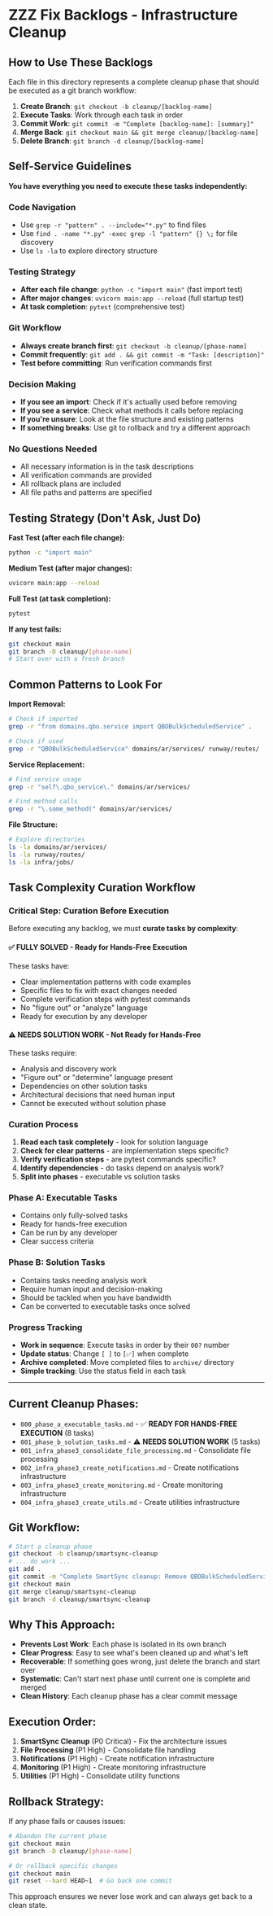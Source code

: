 # ZZZ Fix Backlogs - Infrastructure Cleanup

## How to Use These Backlogs

Each file in this directory represents a complete cleanup phase that should be executed as a git branch workflow:

1. **Create Branch**: `git checkout -b cleanup/[backlog-name]`
2. **Execute Tasks**: Work through each task in order
3. **Commit Work**: `git commit -m "Complete [backlog-name]: [summary]"`
4. **Merge Back**: `git checkout main && git merge cleanup/[backlog-name]`
5. **Delete Branch**: `git branch -d cleanup/[backlog-name]`

## Self-Service Guidelines

**You have everything you need to execute these tasks independently:**

### **Code Navigation**
- Use `grep -r "pattern" . --include="*.py"` to find files
- Use `find . -name "*.py" -exec grep -l "pattern" {} \;` for file discovery
- Use `ls -la` to explore directory structure

### **Testing Strategy**
- **After each file change**: `python -c "import main"` (fast import test)
- **After major changes**: `uvicorn main:app --reload` (full startup test)
- **At task completion**: `pytest` (comprehensive test)

### **Git Workflow**
- **Always create branch first**: `git checkout -b cleanup/[phase-name]`
- **Commit frequently**: `git add . && git commit -m "Task: [description]"`
- **Test before committing**: Run verification commands first

### **Decision Making**
- **If you see an import**: Check if it's actually used before removing
- **If you see a service**: Check what methods it calls before replacing
- **If you're unsure**: Look at the file structure and existing patterns
- **If something breaks**: Use git to rollback and try a different approach

### **No Questions Needed**
- All necessary information is in the task descriptions
- All verification commands are provided
- All rollback plans are included
- All file paths and patterns are specified

## Testing Strategy (Don't Ask, Just Do)

**Fast Test (after each file change):**
```bash
python -c "import main"
```

**Medium Test (after major changes):**
```bash
uvicorn main:app --reload
```

**Full Test (at task completion):**
```bash
pytest
```

**If any test fails:**
```bash
git checkout main
git branch -D cleanup/[phase-name]
# Start over with a fresh branch
```

## Common Patterns to Look For

**Import Removal:**
```bash
# Check if imported
grep -r "from domains.qbo.service import QBOBulkScheduledService" .

# Check if used
grep -r "QBOBulkScheduledService" domains/ar/services/ runway/routes/
```

**Service Replacement:**
```bash
# Find service usage
grep -r "self\.qbo_service\." domains/ar/services/

# Find method calls
grep -r "\.some_method(" domains/ar/services/
```

**File Structure:**
```bash
# Explore directories
ls -la domains/ar/services/
ls -la runway/routes/
ls -la infra/jobs/
```

## **Task Complexity Curation Workflow**

### **Critical Step: Curation Before Execution**

Before executing any backlog, we must **curate tasks by complexity**:

#### **✅ FULLY SOLVED - Ready for Hands-Free Execution**
These tasks have:
- Clear implementation patterns with code examples
- Specific files to fix with exact changes needed
- Complete verification steps with pytest commands
- No "figure out" or "analyze" language
- Ready for execution by any developer

#### **⚠️ NEEDS SOLUTION WORK - Not Ready for Hands-Free**
These tasks require:
- Analysis and discovery work
- "Figure out" or "determine" language present
- Dependencies on other solution tasks
- Architectural decisions that need human input
- Cannot be executed without solution phase

### **Curation Process**
1. **Read each task completely** - look for solution language
2. **Check for clear patterns** - are implementation steps specific?
3. **Verify verification steps** - are pytest commands specific?
4. **Identify dependencies** - do tasks depend on analysis work?
5. **Split into phases** - executable vs solution tasks

### **Phase A: Executable Tasks**
- Contains only fully-solved tasks
- Ready for hands-free execution
- Can be run by any developer
- Clear success criteria

### **Phase B: Solution Tasks**
- Contains tasks needing analysis work
- Require human input and decision-making
- Should be tackled when you have bandwidth
- Can be converted to executable tasks once solved

### **Progress Tracking**
- **Work in sequence**: Execute tasks in order by their `00?` number
- **Update status**: Change `[ ]` to `[✅]` when complete
- **Archive completed**: Move completed files to `archive/` directory
- **Simple tracking**: Use the status field in each task

---

## Current Cleanup Phases:
- `000_phase_a_executable_tasks.md` - ✅ **READY FOR HANDS-FREE EXECUTION** (8 tasks)
- `001_phase_b_solution_tasks.md` - ⚠️ **NEEDS SOLUTION WORK** (5 tasks)
- `001_infra_phase3_consolidate_file_processing.md` - Consolidate file processing
- `002_infra_phase3_create_notifications.md` - Create notifications infrastructure
- `003_infra_phase3_create_monitoring.md` - Create monitoring infrastructure
- `004_infra_phase3_create_utils.md` - Create utilities infrastructure

## Git Workflow:
```bash
# Start a cleanup phase
git checkout -b cleanup/smartsync-cleanup
# ... do work ...
git add .
git commit -m "Complete SmartSync cleanup: Remove QBOBulkScheduledService, fix imports, consolidate infra/jobs/"
git checkout main
git merge cleanup/smartsync-cleanup
git branch -d cleanup/smartsync-cleanup
```

## Why This Approach:
- **Prevents Lost Work**: Each phase is isolated in its own branch
- **Clear Progress**: Easy to see what's been cleaned up and what's left
- **Recoverable**: If something goes wrong, just delete the branch and start over
- **Systematic**: Can't start next phase until current one is complete and merged
- **Clean History**: Each cleanup phase has a clear commit message

## Execution Order:
1. **SmartSync Cleanup** (P0 Critical) - Fix the architecture issues
2. **File Processing** (P1 High) - Consolidate file handling
3. **Notifications** (P1 High) - Create notification infrastructure
4. **Monitoring** (P1 High) - Create monitoring infrastructure
5. **Utilities** (P1 High) - Consolidate utility functions

## Rollback Strategy:
If any phase fails or causes issues:
```bash
# Abandon the current phase
git checkout main
git branch -D cleanup/[phase-name]

# Or rollback specific changes
git checkout main
git reset --hard HEAD~1  # Go back one commit
```

This approach ensures we never lose work and can always get back to a clean state.
